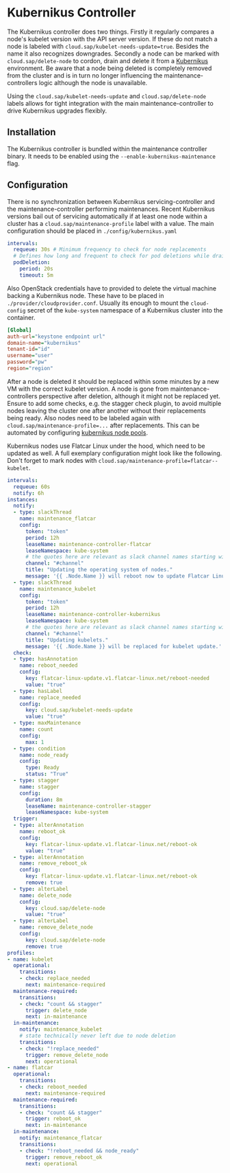 # Kubernikus Controller
The Kubernikus controller does two things.
Firstly it regularly compares a node's kubelet version with the API server version.
If these do not match a node is labeled with `cloud.sap/kubelet-needs-update=true`.
Besides the name it also recognizes downgrades.
Secondly a node can be marked with `cloud.sap/delete-node` to cordon, drain and delete it from a [Kubernikus](https://github.com/sapcc/kubernikus) environment.
Be aware that a node being deleted is completely removed from the cluster and is in turn no longer influencing the maintenance-controllers logic although the node is unavailable.

Using the `cloud.sap/kubelet-needs-update` and `cloud.sap/delete-node` labels allows for tight integration with the main maintenance-controller to drive Kubernikus upgrades flexibly.

## Installation
The Kubernikus controller is bundled within the maintenance controller binary. It needs to be enabled using the `--enable-kubernikus-maintenance` flag.

## Configuration
There is no synchronization between Kubernikus servicing-controller and the maintenance-controller performing maintenances.
Recent Kubernikus versions bail out of servicing automatically if at least one node within a cluster has a `cloud.sap/maintenance-profile` label with a value.
The main configuration should be placed in `./config/kubernikus.yaml`
```yaml
intervals:
  requeue: 30s # Minimum frequency to check for node replacements
  # Defines how long and frequent to check for pod deletions while draining
  podDeletion:
    period: 20s
    timeout: 5m
```
Also OpenStack credentials have to provided to delete the virtual machine backing a Kubernikus node.
These have to be placed in `./provider/cloudprovider.conf`.
Usually its enough to mount the `cloud-config` secret of the `kube-system` namespace of a Kubernikus cluster into the container.
```ini
[Global]
auth-url="keystone endpoint url"
domain-name="kubernikus"
tenant-id="id"
username="user"
password="pw"
region="region"
```
After a node is deleted it should be replaced within some minutes by a new VM with the correct kubelet version.
A node is gone from maintenance-controllers perspective after deletion, although it might not be replaced yet.
Ensure to add some checks, e.g. the stagger check plugin, to avoid multiple nodes leaving the cluster one after another without their replacements being ready.
Also nodes need to be labeled again with `cloud.sap/maintenance-profile=...` after replacements.
This can be automated by configuring [kubernikus node pools](https://github.com/sapcc/kubernikus/blob/master/swagger.yml#L584).

Kubernikus nodes use Flatcar Linux under the hood, which need to be updated as well.
A full exemplary configuration might look like the following.
Don't forget to mark nodes with `cloud.sap/maintenance-profile=flatcar--kubelet`.
```yaml
intervals:
  requeue: 60s
  notify: 6h
instances:
  notify:
  - type: slackThread
    name: maintenance_flatcar
    config:
      token: "token"
      period: 12h
      leaseName: maintenance-controller-flatcar
      leaseNamespace: kube-system
      # the quotes here are relevant as slack channel names starting with # would render to YAML comment otherwise
      channel: "#channel"
      title: "Updating the operating system of nodes."
      message: '{{ .Node.Name }} will reboot now to update Flatcar Linux from version {{ index .Node.Labels "flatcar-linux-update.v1.flatcar-linux.net/version" }} to version {{ index .Node.Annotations "flatcar-linux-update.v1.flatcar-linux.net/new-version" }}'
  - type: slackThread
    name: maintenance_kubelet
    config:
      token: "token"
      period: 12h
      leaseName: maintenance-controller-kubernikus
      leaseNamespace: kube-system
      # the quotes here are relevant as slack channel names starting with # would render to YAML comment otherwise
      channel: "#channel"
      title: "Updating kubelets."
      message: '{{ .Node.Name }} will be replaced for kubelet update.'
  check:
  - type: hasAnnotation
    name: reboot_needed
    config:
      key: flatcar-linux-update.v1.flatcar-linux.net/reboot-needed
      value: "true"
  - type: hasLabel
    name: replace_needed
    config:
      key: cloud.sap/kubelet-needs-update
      value: "true"
  - type: maxMaintenance
    name: count
    config:
      max: 1
  - type: condition
    name: node_ready
    config:
      type: Ready
      status: "True"
  - type: stagger
    name: stagger
    config:
      duration: 8m
      leaseName: maintenance-controller-stagger
      leaseNamespace: kube-system
  trigger:
  - type: alterAnnotation
    name: reboot_ok
    config:
      key: flatcar-linux-update.v1.flatcar-linux.net/reboot-ok
      value: "true"
  - type: alterAnnotation
    name: remove_reboot_ok
    config:
      key: flatcar-linux-update.v1.flatcar-linux.net/reboot-ok
      remove: true
  - type: alterLabel
    name: delete_node
    config:
      key: cloud.sap/delete-node
      value: "true"
  - type: alterLabel
    name: remove_delete_node
    config:
      key: cloud.sap/delete-node
      remove: true
profiles:
- name: kubelet
  operational:
    transitions:
    - check: replace_needed
      next: maintenance-required
  maintenance-required:
    transitions:
    - check: "count && stagger"
      trigger: delete_node
      next: in-maintenance
  in-maintenance:
    notify: maintenance_kubelet
    # state technically never left due to node deletion
    transitions:
    - check: "!replace_needed"
      trigger: remove_delete_node
      next: operational
- name: flatcar
  operational:
    transitions:
    - check: reboot_needed
      next: maintenance-required
  maintenance-required:
    transitions:
    - check: "count && stagger"
      trigger: reboot_ok
      next: in-maintenance
  in-maintenance:
    notify: maintenance_flatcar
    transitions:
    - check: "!reboot_needed && node_ready"
      trigger: remove_reboot_ok
      next: operational
```
